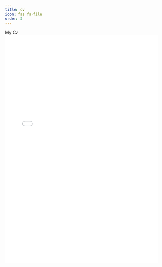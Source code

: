 ```yaml
---
title: cv
icon: fas fa-file
order: 5
---
```

My Cv
<embed src="/assets/documents/Burak-Baris-CV.pdf" type="application/pdf" height=750 width="100%">
